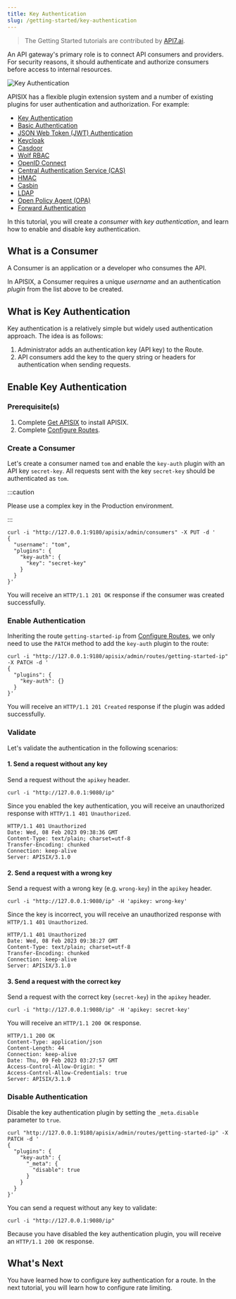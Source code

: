 ```yaml
---
title: Key Authentication
slug: /getting-started/key-authentication
---
```


<head>
  <link rel="canonical" href="https://docs.api7.ai/apisix/getting-started/key-authentication" />
</head>

> The Getting Started tutorials are contributed by [API7.ai](https://api7.ai/).

An API gateway's primary role is to connect API consumers and providers. For security reasons, it should authenticate and authorize consumers before access to internal resources.

![Key Authentication](https://static.apiseven.com/uploads/2023/02/08/8mRaK3v1_consumer.png)

APISIX has a flexible plugin extension system and a number of existing plugins for user authentication and authorization. For example:

- [Key Authentication](https://apisix.apache.org/docs/apisix/plugins/key-auth/)
- [Basic Authentication](https://apisix.apache.org/docs/apisix/plugins/basic-auth/)
- [JSON Web Token (JWT) Authentication](https://apisix.apache.org/docs/apisix/plugins/jwt-auth/)
- [Keycloak](https://apisix.apache.org/docs/apisix/plugins/authz-keycloak/)
- [Casdoor](https://apisix.apache.org/docs/apisix/plugins/authz-casdoor/)
- [Wolf RBAC](https://apisix.apache.org/docs/apisix/plugins/wolf-rbac/)
- [OpenID Connect](https://apisix.apache.org/docs/apisix/plugins/openid-connect/)
- [Central Authentication Service (CAS)](https://apisix.apache.org/docs/apisix/plugins/cas-auth/)
- [HMAC](https://apisix.apache.org/docs/apisix/plugins/hmac-auth/)
- [Casbin](https://apisix.apache.org/docs/apisix/plugins/authz-casbin/)
- [LDAP](https://apisix.apache.org/docs/apisix/plugins/ldap-auth/)
- [Open Policy Agent (OPA)](https://apisix.apache.org/docs/apisix/plugins/opa/)
- [Forward Authentication](https://apisix.apache.org/docs/apisix/plugins/forward-auth/)

In this tutorial, you will create a _consumer_ with _key authentication_, and learn how to enable and disable key authentication.

## What is a Consumer

A Consumer is an application or a developer who consumes the API.

In APISIX, a Consumer requires a unique _username_ and an authentication _plugin_ from the list above to be created.

## What is Key Authentication

Key authentication is a relatively simple but widely used authentication approach. The idea is as follows:

1. Administrator adds an authentication key (API key) to the Route.
2. API consumers add the key to the query string or headers for authentication when sending requests.

## Enable Key Authentication

### Prerequisite(s)

1. Complete [Get APISIX](./) to install APISIX.
2. Complete [Configure Routes](./configure-routes#whats-a-route).

### Create a Consumer

Let's create a consumer named `tom` and enable the `key-auth` plugin with an API key `secret-key`. All requests sent with the key `secret-key` should be authenticated as `tom`.

:::caution

Please use a complex key in the Production environment.

:::

```shell
curl -i "http://127.0.0.1:9180/apisix/admin/consumers" -X PUT -d '
{
  "username": "tom",
  "plugins": {
    "key-auth": {
      "key": "secret-key"
    }
  }
}'
```

You will receive an `HTTP/1.1 201 OK` response if the consumer was created successfully.

### Enable Authentication

Inheriting the route `getting-started-ip` from [Configure Routes](./configure-routes), we only need to use the `PATCH` method to add the `key-auth` plugin to the route:

```shell
curl -i "http://127.0.0.1:9180/apisix/admin/routes/getting-started-ip" -X PATCH -d '
{
  "plugins": {
    "key-auth": {}
  }
}'
```

You will receive an `HTTP/1.1 201 Created` response if the plugin was added successfully.

### Validate

Let's validate the authentication in the following scenarios:

#### 1. Send a request without any key

Send a request without the `apikey` header.

```shell
curl -i "http://127.0.0.1:9080/ip"
```

Since you enabled the key authentication, you will receive an unauthorized response with `HTTP/1.1 401 Unauthorized`.

```text
HTTP/1.1 401 Unauthorized
Date: Wed, 08 Feb 2023 09:38:36 GMT
Content-Type: text/plain; charset=utf-8
Transfer-Encoding: chunked
Connection: keep-alive
Server: APISIX/3.1.0
```

#### 2. Send a request with a wrong key

Send a request with a wrong key (e.g. `wrong-key`) in the `apikey` header.

```shell
curl -i "http://127.0.0.1:9080/ip" -H 'apikey: wrong-key'
```

Since the key is incorrect, you will receive an unauthorized response with `HTTP/1.1 401 Unauthorized`.

```text
HTTP/1.1 401 Unauthorized
Date: Wed, 08 Feb 2023 09:38:27 GMT
Content-Type: text/plain; charset=utf-8
Transfer-Encoding: chunked
Connection: keep-alive
Server: APISIX/3.1.0
```

#### 3. Send a request with the correct key

Send a request with the correct key (`secret-key`) in the `apikey` header.

```shell
curl -i "http://127.0.0.1:9080/ip" -H 'apikey: secret-key'
```

You will receive an `HTTP/1.1 200 OK` response.

```text
HTTP/1.1 200 OK
Content-Type: application/json
Content-Length: 44
Connection: keep-alive
Date: Thu, 09 Feb 2023 03:27:57 GMT
Access-Control-Allow-Origin: *
Access-Control-Allow-Credentials: true
Server: APISIX/3.1.0
```

### Disable Authentication

Disable the key authentication plugin by setting the `_meta.disable` parameter to `true`.

```shell
curl "http://127.0.0.1:9180/apisix/admin/routes/getting-started-ip" -X PATCH -d '
{
  "plugins": {
    "key-auth": {
      "_meta": {
        "disable": true
      }
    }
  }
}'
```

You can send a request without any key to validate:

```shell
curl -i "http://127.0.0.1:9080/ip"
```

Because you have disabled the key authentication plugin, you will receive an `HTTP/1.1 200 OK` response.

## What's Next

You have learned how to configure key authentication for a route. In the next tutorial, you will learn how to configure rate limiting.
